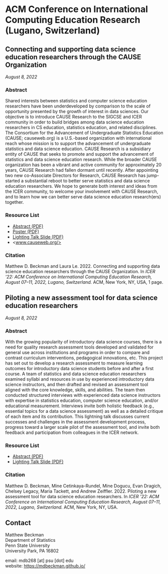# ACM Conference on International Computing Education Research (Lugano, Switzerland)

## Connecting and supporting data science education researchers through the CAUSE Organization

*August 8, 2022*

### Abstract

Shared interests between statistics and computer science education researchers have been underdeveloped by comparison to the scale of opportunity presented by the growth of interest in data sciences. Our objective is to introduce CAUSE Research to the SIGCSE and ICER community in order to build bridges among data science education researchers in CS education, statistics education, and related disciplines. The Consortium for the Advancement of Undergraduate Statistics Education (CAUSE; causeweb.org) is a U.S.-based organization with international reach whose mission is to support the advancement of undergraduate statistics and data science education. CAUSE Research is a subsidiary entity of CAUSE that seeks to promote and support the advancement of statistics and data science education research. While the broader CAUSE organization has been a vibrant and active community for approximately 20 years, CAUSE Research had fallen dormant until recently. After appointing two new co-Associate Directors for Research, CAUSE Research has jump-started a substantial reboot to better serve statistics and data science education researchers. We hope to generate both interest and ideas from the ICER community, to welcome your involvement with CAUSE Research, and to learn how we can better serve data science education research(ers) together.  


### Resource List

  - [Abstract (PDF)](docs/ICER-2022-CAUSE-Research-Poster-Abstract.pdf)
  - [Poster (PDF)](docs/Beckman-ICER-2022-CAUSE-Poster-36x48.pdf)
  - [Lighting Talk Slide (PDF)](docs/ICER-2022-CAUSE-Research-LT-slide.pdf)
  - <www.causeweb.org/>

### Citation

Matthew D. Beckman and Laura Le. 2022. Connecting and supporting data science education researchers through the CAUSE Organization. In *ICER ’22: ACM Conference on International Computing Education Research, August 07–11, 2022, Lugano, Switzerland.* ACM, New York, NY, USA, 1 page.


## Piloting a new assessment tool for data science education researchers

*August 8, 2022*

### Abstract

With the growing popularity of introductory data science courses, there is a need for quality research assessment tools developed and validated for general use across institutions and programs in order to compare and contrast curriculum interventions, pedagogical innovations, etc. This project has set out to develop a research assessment to measure learning outcomes for introductory data science students before and after a first course. A team of statistics and data science education researchers examined syllabi and resources in use by experienced introductory data science instructors, and then drafted and revised an assessment tool aligned with the core knowledge, skills, and abilities. The team then conducted structured interviews with experienced data science instructors with expertise in statistics education, computer science education, and/or educational measurement. Interviews invite both holistic feedback (e.g., essential topics for a data science assessment) as well as a detailed critique of each item and its contribution. This lightning talk discusses current successes and challenges in the assessment development process, progress toward a larger scale pilot of the assessment tool, and invite both feedback and participation from colleagues in the ICER network.


### Resource List

  - [Abstract (PDF)](docs/ICER-2022-DS-Assessment-Abstract.pdf)
  - [Lighting Talk Slide (PDF)]()

### Citation

Matthew D. Beckman, Mine Cetinkaya-Rundel, Mine Dogucu, Evan Dragich, Chelsey Legacy, Maria Tackett, and Andrew Zeiffler. 2022. Piloting a new assessment tool for data science education researchers. In *ICER ’22: ACM Conference on International Computing Education Research, August 07–11, 2022, Lugano, Switzerland.* ACM, New York, NY, USA.



## Contact

Matthew Beckman  
Department of Statistics  
Penn State University  
University Park, PA 16802  

email: mdb268 [at] psu [dot] edu  
website: <https://mdbeckman.github.io/>  

